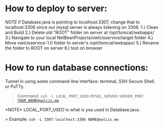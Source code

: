 # How to deploy to server:
*NOTE* if Database.java is pointing to localhost:3307, change that to localhost:3306 since our mysql server is always listening on 3306.
1.) Clean and Build
2.) Delete old "ROOT" folder on server at /opt/tomcat/webapps/
3.) Navigate to your local NetBeanProjects/owlcisservice/target folder 
4.) Move owlcisservice-1.0 folder to server's /opt/tomcat/webapps/
5.) Rename the folder to ROOT on server
6.) test on browser 

# How to run database connections:
Tunnel in using some command-line interface: terminal, SSH Secure Shell, or PuTTy. 
> Command: <code>ssh -L LOCAL_PORT_USED:MYSQL_SERVER:SERVER_PORT YOUR_NAME@owlcis.me</code> 
<p>*NOTE* LOCAL_PORT_USED is what is you used in Database.java.</p>
> Example: <code>ssh -L 3307:localhost:3306 NAME@owlcis.me</code>
